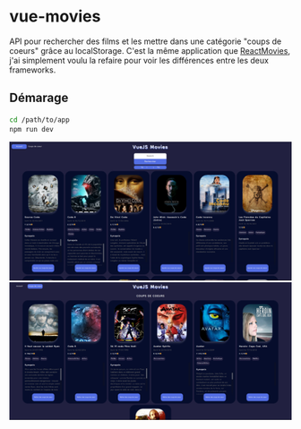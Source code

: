 # vue-movies

API pour rechercher des films et les mettre dans une catégorie "coups de coeurs" grâce au localStorage. C'est la même application que [ReactMovies](https://github.com/LordWaylander/React-movies), j'ai simplement voulu la refaire pour voir les différences entre les deux frameworks.

## Démarage 
```sh
cd /path/to/app
npm run dev
```
![Page d'accueil](https://github.com/LordWaylander/VueJS-movies/blob/main/accueil.png)
![Coups de Coeur](https://github.com/LordWaylander/VueJS-movies/blob/main/coups-de-coeurs.png)
